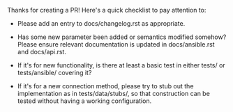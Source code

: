 
Thanks for creating a PR! Here's a quick checklist to pay attention to:

* Please add an entry to docs/changelog.rst as appropriate.

* Has some new parameter been added or semantics modified somehow? Please
  ensure relevant documentation is updated in docs/ansible.rst and
  docs/api.rst.

* If it's for new functionality, is there at least a basic test in either
  tests/ or tests/ansible/ covering it?

* If it's for a new connection method, please try to stub out the
  implementation as in tests/data/stubs/, so that construction can be tested
  without having a working configuration.

